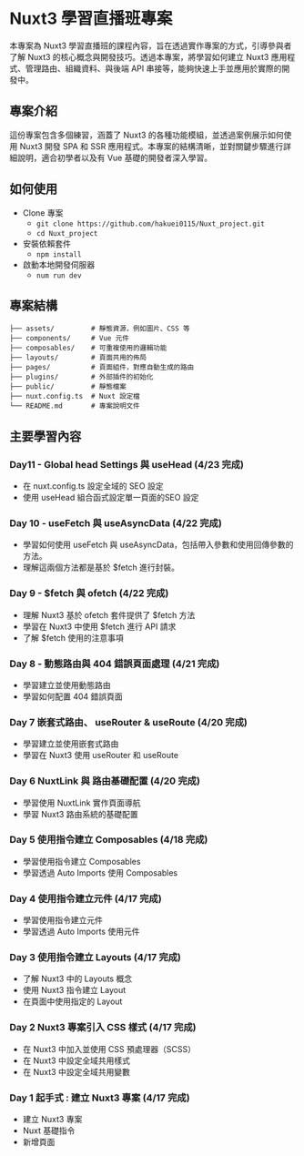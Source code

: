 # Nuxt3 學習直播班專案

本專案為 Nuxt3 學習直播班的課程內容，旨在透過實作專案的方式，引導參與者了解 Nuxt3 的核心概念與開發技巧。透過本專案，將學習如何建立 Nuxt3 應用程式、管理路由、組織資料、與後端 API 串接等，能夠快速上手並應用於實際的開發中。

## 專案介紹

這份專案包含多個練習，涵蓋了 Nuxt3 的各種功能模組，並透過案例展示如何使用 Nuxt3 開發 SPA 和 SSR 應用程式。本專案的結構清晰，並對關鍵步驟進行詳細說明，適合初學者以及有 Vue 基礎的開發者深入學習。

## 如何使用

- Clone 專案
  - ``git clone https://github.com/hakuei0115/Nuxt_project.git``
  - ``cd Nuxt_project``
- 安裝依賴套件
  - ``npm install``
- 啟動本地開發伺服器
  - ``num run dev``

## 專案結構

```plaintext
├── assets/         # 靜態資源，例如圖片、CSS 等
├── components/     # Vue 元件
├── composables/    # 可重複使用的邏輯功能
├── layouts/        # 頁面共用的佈局
├── pages/          # 頁面組件，對應自動生成的路由
├── plugins/        # 外部插件的初始化
├── public/         # 靜態檔案
├── nuxt.config.ts  # Nuxt 設定檔
└── README.md       # 專案說明文件
```

## 主要學習內容

### Day11 - Global head Settings 與 useHead (4/23 完成)
- 在 nuxt.config.ts 設定全域的 SEO 設定
- 使用 useHead 組合函式設定單一頁面的SEO 設定

### Day 10 - useFetch 與 useAsyncData (4/22 完成)
- 學習如何使用 useFetch 與 useAsyncData，包括帶入參數和使用回傳參數的方法。
- 理解這兩個方法都是基於 $fetch 進行封裝。

### Day 9 - $fetch 與 ofetch (4/22 完成)
- 理解 Nuxt3 基於 ofetch 套件提供了 $fetch 方法
- 學習在 Nuxt3 中使用 $fetch 進行 API 請求
- 了解 $fetch 使用的注意事項

### Day 8 - 動態路由與 404 錯誤頁面處理 (4/21 完成)
- 學習建立並使用動態路由
- 學習如何配置 404 錯誤頁面

### Day 7 嵌套式路由、 useRouter & useRoute (4/20 完成)
- 學習建立並使用嵌套式路由
- 學習在 Nuxt3 使用 useRouter 和 useRoute

### Day 6 NuxtLink 與 路由基礎配置 (4/20 完成)

- 學習使用 NuxtLink 實作頁面導航
- 學習 Nuxt3 路由系統的基礎配置

### Day 5 使用指令建立 Composables (4/18 完成)

- 學習使用指令建立 Composables
- 學習透過 Auto Imports 使用 Composables

### Day 4 使用指令建立元件 (4/17 完成)

- 學習使用指令建立元件
- 學習透過 Auto Imports 使用元件

### Day 3 使用指令建立 Layouts (4/17 完成)

- 了解 Nuxt3 中的 Layouts 概念
- 使用 Nuxt3 指令建立 Layout
- 在頁面中使用指定的 Layout

### Day 2 Nuxt3 專案引入 CSS 樣式 (4/17 完成)

- 在 Nuxt3 中加入並使用 CSS 預處理器（SCSS）
- 在 Nuxt3 中設定全域共用樣式
- 在 Nuxt3 中設定全域共用變數

### Day 1 起手式 : 建立 Nuxt3 專案 (4/17 完成)

- 建立 Nuxt3 專案
- Nuxt 基礎指令
- 新增頁面